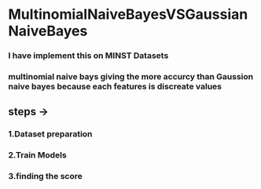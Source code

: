# MultinomialNaiveBayesVSGaussianNaiveBayes
### I have implement this on MINST Datasets
###  multinomial naive bays giving the more accurcy than Gaussion naive bayes because each features is discreate values
## steps ->
### 1.Dataset preparation
### 2.Train Models
### 3.finding the score 
